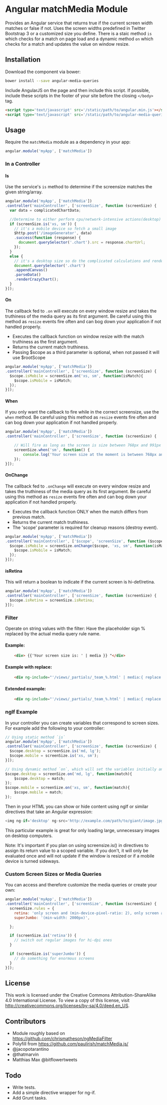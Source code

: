 # Angular matchMedia Module

Provides an Angular service that returns true if the current screen width matches or false if not. Uses the screen widths predefined in Twitter Bootstrap 3 or a customized size you define. There is a staic method `is` which checks for a match on page load and a dynamic method `on` which checks for a match and updates the value on window resize.

## Installation

Download the component via bower:
```bash
bower install --save angular-media-queries
```

Include AngularJS on the page and then include this script. If possible, include these scripts in the footer of your site before the closing `</body>` tag.
```html
<script type='text/javascript' src='/static/path/to/angular.min.js'></script>
<script type='text/javascript' src='/static/path/to/angular-media-queries/match-media.js'></script>
```

## Usage

Require the `matchMedia` module as a dependency in your app:
```javascript
angular.module('myApp', ['matchMedia'])
```

### In a Controller

#### Is
Use the service's `is` method to determine if the screensize matches the given string/array.
```javascript
angular.module('myApp', ['matchMedia'])
.controller('mainController', ['screenSize', function (screenSize) {
  var data = complicatedChartData;

  //Determine to either perform cpu/network-intensive actions(desktop) or retrieve a small static image(mobile). 
  if (screenSize.is('xs, sm')) {
    // it's a mobile device so fetch a small image
    $http.post('/imageGenerator', data)
    .success(function (response) {
      document.querySelector('.chart').src = response.chartUrl;
    });
  }
  else {
    // it's a desktop size so do the complicated calculations and render that
    document.querySelector('.chart')
    .appendCanvas()
    .parseData()
    .renderCrazyChart();
  }
}]);
```

#### On
The callback fed to `.on` will execute on every window resize and takes the truthiness of the media query as its first argument.
Be careful using this method as `resize` events fire often and can bog down your application if not handled properly.
 - Executes the callback function on window resize with the match truthiness as the first argument.
 - Returns the current match truthiness.
 - Passing $scope as a third parameter is optional, when not passed it will use $rootScope

```javascript
angular.module('myApp', ['matchMedia'])
.controller('mainController', ['screenSize', function (screenSize) {
  $scope.isMobile = screenSize.on('xs, sm', function(isMatch){
    $scope.isMobile = isMatch;
  });
}]);
```

#### When
If you only want the callback to fire while in the correct screensize, use the `when` method.
Be careful using this method as `resize` events fire often and can bog down your application if not handled properly.
```javascript
angular.module('myApp', ['matchMedia'])
.controller('mainController', ['screenSize', function (screenSize) {

    // Will fire as long as the screen is size between 768px and 991px
    screenSize.when('sm', function() {
        console.log('Your screen size at the moment is between 768px and 991px.');
    });
}]);
```

#### OnChange
The callback fed to `.onChange` will execute on every window resize and takes the truthiness of the media query as its first argument.
Be careful using this method as `resize` events fire often and can bog down your application if not handled properly.
 - Executes the callback function ONLY when the match differs from previous match.
 - Returns the current match truthiness.
 - The 'scope' parameter is required for cleanup reasons (destroy event).

```javascript
angular.module('myApp', ['matchMedia'])
.controller('mainController', ['$scope', 'screenSize', function ($scope, screenSize) {
  $scope.isMobile = screenSize.onChange($scope, 'xs, sm', function(isMatch){
    $scope.isMobile = isMatch;
  });
}]);
```

#### isRetina
This will return a boolean to indicate if the current screen is hi-def/retina.
```javascript
angular.module('myApp', ['matchMedia'])
.controller('mainController', ['screenSize', function (screenSize) {
  $scope.isRetina = screenSize.isRetina;
}]);
```

### Filter

Operate on string values with the filter: Have the placeholder sign % replaced by the actual media query rule name.

#### Example:
```html
    <div> {{'Your screen size is: ' | media }} "</div>
```

#### Example with replace:
```html
    <div ng-include="'/views/_partials/_team_%.html' | media:{ replace: '%' }"></div>
```

#### Extended example:
```html
    <div ng-include="'/views/_partials/_team_%.html' | media:{ replace: '%', groups: { mobile:['ti','xs','sm'], desktop:['md','lg'] } }"></div>
```

### ngIf Example

In your controller you can create variables that correspond to screen sizes. For example add the following to your controller:
```javascript
// Using static method `is`
angular.module('myApp', ['matchMedia'])
.controller('mainController', ['screenSize', function (screenSize) {
  $scope.desktop = screenSize.is('md, lg');
  $scope.mobile = screenSize.is('xs, sm');
}]);

// Using dynamic method `on`, which will set the variables initially and then update the variable on window resize
$scope.desktop = screenSize.on('md, lg', function(match){
    $scope.desktop = match;
});
$scope.mobile = screenSize.on('xs, sm', function(match){
    $scope.mobile = match;
});
```

Then in your HTML you can show or hide content using ngIf or similar directives that take an Angular expression:
```javascript
<img ng-if='desktop' ng-src='http://example.com/path/to/giant/image.jpg'>
```
This particular example is great for only loading large, unnecessary images on desktop computers.

Note: It's important if you plan on using screensize.is() in directives to assign its return value to a scoped variable. If you don't, it will only be evaluated once and will not update if the window is resized or if a mobile device is turned sideways.

### Custom Screen Sizes or Media Queries

You can access and therefore customize the media queries or create your own:
```javascript
angular.module('myApp', ['matchMedia'])
.controller('mainController', ['screenSize', function (screenSize) {
  screenSize.rules = {
    retina: 'only screen and (min-device-pixel-ratio: 2), only screen and (min-resolution: 192dpi), only screen and (min-resolution: 2dppx)',
    superJumbo: '(min-width: 2000px)',

  };

  if (screenSize.is('retina')) {
    // switch out regular images for hi-dpi ones
  }

  if (screenSize.is('superJumbo')) {
    // do something for enormous screens
  }
}]);
```

## License

This work is licensed under the Creative Commons Attribution-ShareAlike 4.0 International License. To view a copy of this license, visit http://creativecommons.org/licenses/by-sa/4.0/deed.en_US.

## Contributors

* Module roughly based on https://github.com/chrismatheson/ngMediaFilter
* Polyfill from https://github.com/paulirish/matchMedia.js/
* @jacopotarantino
* @thatmarvin
* Matthias Max @bitflowertweets

## Todo

* Write tests.
* Add a simple directive wrapper for ng-if.
* Add Grunt tasks.
